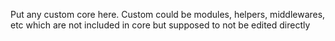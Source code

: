 Put any custom core here. Custom could be modules, helpers, middlewares, etc which are not included in core but supposed to not be edited directly